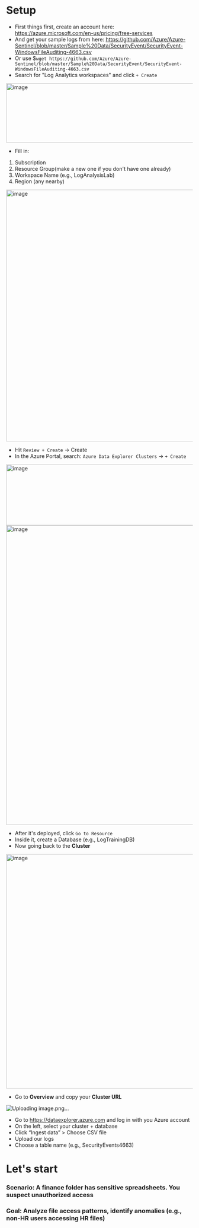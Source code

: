 # Setup

- First things first, create an account here: https://azure.microsoft.com/en-us/pricing/free-services
- And get your sample logs from here: https://github.com/Azure/Azure-Sentinel/blob/master/Sample%20Data/SecurityEvent/SecurityEvent-WindowsFileAuditing-4663.csv
- Or use $`wget https://github.com/Azure/Azure-Sentinel/blob/master/Sample%20Data/SecurityEvent/SecurityEvent-WindowsFileAuditing-4663.csv`
- Search for "Log Analytics workspaces" and click `+ Create`
<img width="521" height="160" alt="image" src="https://github.com/user-attachments/assets/c3024add-1731-4f92-a65e-e43520750407" />

- Fill in:
1. Subscription
2. Resource Group(make a new one if you don't have one already)
3. Workspace Name (e.g., LogAnalysisLab)
4. Region (any nearby)
<img width="767" height="679" alt="image" src="https://github.com/user-attachments/assets/b978b97d-9ecf-4daf-8ddb-2ee2cfc1f3c7" />

- Hit `Review + Create` -> Create
- In the Azure Portal, search: `Azure Data Explorer Clusters` → `+ Create`
<img width="521" height="164" alt="image" src="https://github.com/user-attachments/assets/2ad46621-93a6-485d-a1f3-3f5da14b8d6a" />
<img width="762" height="808" alt="image" src="https://github.com/user-attachments/assets/f60e29b9-9b6b-4fca-b5aa-39cec4b248bf" />

- After it's deployed, click `Go to Resource`
- Inside it, create a Database (e.g., LogTrainingDB)
- Now going back to the **Cluster**

<img width="1270" height="632" alt="image" src="https://github.com/user-attachments/assets/81211f74-d8f6-4518-8279-c35b555d2646" />

- Go to **Overview** and copy your **Cluster URL**

![Uploading image.png…]()


- Go to https://dataexplorer.azure.com and log in with you Azure account
- On the left, select your cluster + database
- Click “Ingest data” > Choose CSV file
- Upload our logs
- Choose a table name (e.g., SecurityEvents4663)



# Let's start
### Scenario: A finance folder has sensitive spreadsheets. You suspect unauthorized access
### Goal: Analyze file access patterns, identify anomalies (e.g., non-HR users accessing HR files)
